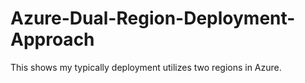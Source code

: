 # Azure-Dual-Region-Deployment-Approach
This shows my typically deployment utilizes two regions in Azure.

